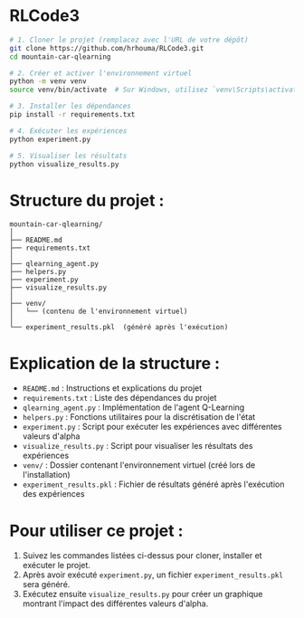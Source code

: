 # RLCode3


```bash
# 1. Cloner le projet (remplacez avec l'URL de votre dépôt)
git clone https://github.com/hrhouma/RLCode3.git
cd mountain-car-qlearning

# 2. Créer et activer l'environnement virtuel
python -m venv venv
source venv/bin/activate  # Sur Windows, utilisez `venv\Scripts\activate`

# 3. Installer les dépendances
pip install -r requirements.txt

# 4. Exécuter les expériences
python experiment.py

# 5. Visualiser les résultats
python visualize_results.py
```

# Structure du projet :

```
mountain-car-qlearning/
│
├── README.md
├── requirements.txt
│
├── qlearning_agent.py
├── helpers.py
├── experiment.py
├── visualize_results.py
│
├── venv/
│   └── (contenu de l'environnement virtuel)
│
└── experiment_results.pkl  (généré après l'exécution)
```

# Explication de la structure :

- `README.md` : Instructions et explications du projet
- `requirements.txt` : Liste des dépendances du projet
- `qlearning_agent.py` : Implémentation de l'agent Q-Learning
- `helpers.py` : Fonctions utilitaires pour la discrétisation de l'état
- `experiment.py` : Script pour exécuter les expériences avec différentes valeurs d'alpha
- `visualize_results.py` : Script pour visualiser les résultats des expériences
- `venv/` : Dossier contenant l'environnement virtuel (créé lors de l'installation)
- `experiment_results.pkl` : Fichier de résultats généré après l'exécution des expériences

# Pour utiliser ce projet :

1. Suivez les commandes listées ci-dessus pour cloner, installer et exécuter le projet.
2. Après avoir exécuté `experiment.py`, un fichier `experiment_results.pkl` sera généré.
3. Exécutez ensuite `visualize_results.py` pour créer un graphique montrant l'impact des différentes valeurs d'alpha.

